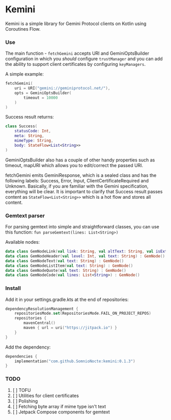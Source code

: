 # Kemini

Kemini is a simple library for Gemini Protocol clients on Kotlin using Coroutines Flow.

### Use

The main function - `fetchGemini` accepts URI and GeminiOptsBuilder configuration in which you _should_ configure `trustManager` and you can add the ability to support client certificates by configuring `keyManagers`.

A simple example:

```kotlin
fetchGemini(
    uri = URI("gemini://geminiprotocol.net/"),
    opts = GeminiOptsBuilder(
        timeout = 10000
    )
)
```

Success result returns:

```kotlin
class Success(
    statusCode: Int,
    meta: String,
    mimeType: String,
    body: StateFlow<List<String>>
)
```

GeminiOptsBuilder also has a couple of other handy properties such as timeout, mapURI which allows you to edit/correct the passed URI.

fetchGemini emits GeminiResponse, which is a sealed class and has the following labels: Success, Error, Input, ClientCertificateRequired and Unknown. Basically, if you are familiar with the Gemini specification, everything will be clear. It is important to clarify that Success result passes content as `StateFlow<List<String>>` which is a hot flow and stores all content.

### Gemtext parser

For parsing gemtext into simple and straightforward classes, you can use this function: `fun parseGemtext(lines: List<String>)`

Available nodes: 
```kotlin
data class GemNodeLink(val link: String, val altText: String, val isExternalLink: Boolean, val isImage: Boolean) : GemNode()
data class GemNodeHeader(val level: Int, val text: String) : GemNode()
data class GemNodeText(val text: String) : GemNode()
data class GemNodeListItem(val text: String) : GemNode()
data class GemNodeQuote(val text: String) : GemNode()
data class GemNodeCode(val lines: List<String>) : GemNode()
```

### Install

Add it in your settings.gradle.kts at the end of repositories:

```kotlin
dependencyResolutionManagement {
    repositoriesMode.set(RepositoriesMode.FAIL_ON_PROJECT_REPOS)
    repositories {
        mavenCentral()
        maven { url = uri("https://jitpack.io") }
    }
}
```

Add the dependency:

```kotlin
dependencies {
    implementation("com.github.SomnioNocte:kemini:0.1.3")
}
```

### TODO

1. [ ] TOFU
2. [ ] Utilities for client certificates
3. [ ] Polishing
4. [ ] Fetching byte array if mime type isn't text
5. [ ] Jetpack Compose components for gemtext
